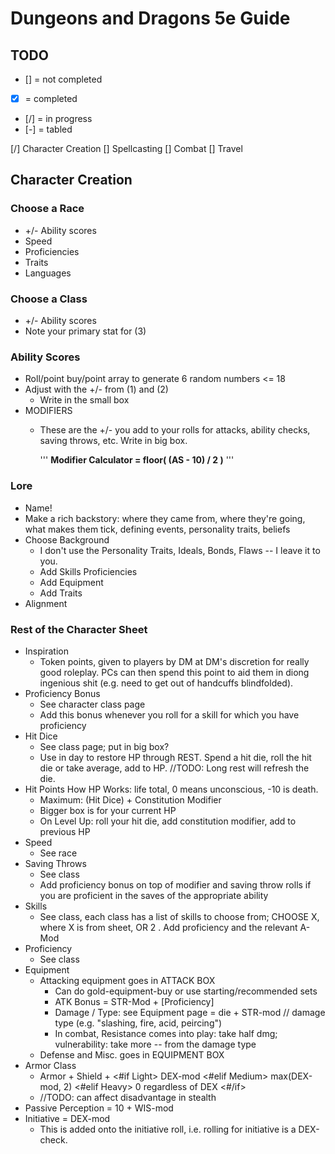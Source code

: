 # Dungeons and Dragons 5e Guide

## TODO
* [] = not completed
* [X] = completed
* [/] = in progress
* [-] = tabled

[/] Character Creation
[] Spellcasting
[] Combat
[] Travel

## Character Creation

### Choose a Race
* +/- Ability scores
* Speed
* Proficiencies
* Traits
* Languages

### Choose a Class
* +/- Ability scores
* Note your primary stat for (3)

### Ability Scores
* Roll/point buy/point array to generate 6 random numbers <= 18
* Adjust with the +/- from (1) and (2)
	- Write in the small box
* MODIFIERS
	* These are the +/- you add to your rolls for attacks, ability checks, saving throws, etc. Write in big box.

		'''
    	**Modifier Calculator = floor( (AS - 10) / 2 )**
    	'''

### Lore
* Name!
* Make a rich backstory: where they came from, where they're going, what makes them tick, defining events, personality traits, beliefs
* Choose Background
	- I don't use the Personality Traits, Ideals, Bonds, Flaws -- I leave it to you.
	- Add Skills Proficiencies
	- Add Equipment
	- Add Traits
* Alignment

### Rest of the Character Sheet
* Inspiration
	- Token points, given to players by DM at DM's discretion for really good roleplay. PCs can then spend this point to aid them in diong ingenious shit (e.g. need to get out of handcuffs blindfolded). 
* Proficiency Bonus
	- See character class page
	- Add this bonus whenever you roll for a skill for which you have proficiency
* Hit Dice
	- See class page; put in big box?
	- Use in day to restore HP through REST. Spend a hit die, roll the hit die or take average, add to HP. //TODO: Long rest will refresh the die.
* Hit Points
	How HP Works: life total, 0 means unconscious, -10 is death.
	- Maximum: (Hit Dice) + Constitution Modifier
	- Bigger box is for your current HP
	- On Level Up: roll your hit die, add constitution modifier, add to previous HP
* Speed
	- See race
* Saving Throws
	- See class
	- Add proficiency bonus on top of modifier and saving throw rolls if you are proficient in the saves of the appropriate ability
* Skills
	- See class, each class has a list of skills to choose from; CHOOSE X, where X is from sheet, OR 2
		. Add proficiency and the relevant A-Mod
* Proficiency
	- See class
* Equipment
	* Attacking equipment goes in ATTACK BOX
		- Can do gold-equipment-buy or use starting/recommended sets
		- ATK Bonus = STR-Mod + [Proficiency]
		- Damage / Type: see Equipment page = die + STR-mod // damage type (e.g. "slashing, fire, acid, peircing")
		- In combat, Resistance comes into play: take half dmg; vulnerability: take more -- from the damage type 
	* Defense and Misc. goes in EQUIPMENT BOX
* Armor Class
	* Armor + Shield + <#if Light> DEX-mod <#elif Medium> max(DEX-mod, 2) <#elif Heavy> 0 regardless of DEX <#/if>
	- //TODO: can affect disadvantage in stealth
* Passive Perception
	= 10 + WIS-mod
* Initiative
	= DEX-mod
	* This is added onto the initiative roll, i.e. rolling for initiative is a DEX-check. 













